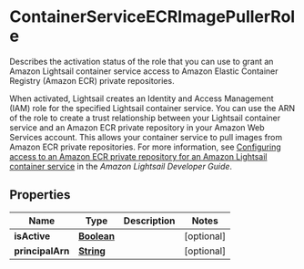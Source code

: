 

# ContainerServiceECRImagePullerRole

<p>Describes the activation status of the role that you can use to grant an Amazon Lightsail container service access to Amazon Elastic Container Registry (Amazon ECR) private repositories.</p> <p>When activated, Lightsail creates an Identity and Access Management (IAM) role for the specified Lightsail container service. You can use the ARN of the role to create a trust relationship between your Lightsail container service and an Amazon ECR private repository in your Amazon Web Services account. This allows your container service to pull images from Amazon ECR private repositories. For more information, see <a href=\"https://lightsail.aws.amazon.com/ls/docs/en_us/articles/amazon-lightsail-container-service-ecr-private-repo-access\">Configuring access to an Amazon ECR private repository for an Amazon Lightsail container service</a> in the <i>Amazon Lightsail Developer Guide</i>.</p>

## Properties

| Name | Type | Description | Notes |
|------------ | ------------- | ------------- | -------------|
|**isActive** | [**Boolean**](Boolean.md) |  |  [optional] |
|**principalArn** | [**String**](String.md) |  |  [optional] |



